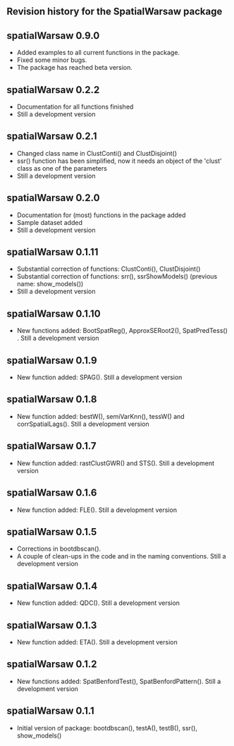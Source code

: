 Revision history for the SpatialWarsaw package
----------------------------------------------

## spatialWarsaw 0.9.0

* Added examples to all current functions in the package.
* Fixed some minor bugs.
* The package has reached beta version.

## spatialWarsaw 0.2.2

* Documentation for all functions finished
* Still a development version

## spatialWarsaw 0.2.1

* Changed class name in ClustConti() and ClustDisjoint()
* ssr() function has been simplified, now it needs an object of the 'clust' class as one of the parameters
* Still a development version

## spatialWarsaw 0.2.0

* Documentation for (most) functions in the package added
* Sample dataset added
* Still a development version

## spatialWarsaw 0.1.11

* Substantial correction of functions: ClustConti(), ClustDisjoint()
* Substantial correction of functions: srr(), ssrShowModels() (previous name: show_models())
* Still a development version

## spatialWarsaw 0.1.10

* New functions added: BootSpatReg(), ApproxSERoot2(), SpatPredTess() . Still a development version

## spatialWarsaw 0.1.9

* New function added: SPAG(). Still a development version

## spatialWarsaw 0.1.8

* New function added: bestW(), semiVarKnn(), tessW() and corrSpatialLags(). Still a development version

## spatialWarsaw 0.1.7

* New function added: rastClustGWR() and STS(). Still a development version

## spatialWarsaw 0.1.6

* New function added: FLE(). Still a development version

## spatialWarsaw 0.1.5

* Corrections in bootdbscan(). 
* A couple of clean-ups in the code and in the naming conventions.  Still a development version

## spatialWarsaw 0.1.4

* New function added: QDC(). Still a development version

## spatialWarsaw 0.1.3

* New function added: ETA(). Still a development version

## spatialWarsaw 0.1.2

* New functions added: SpatBenfordTest(), SpatBenfordPattern(). Still a development version

## spatialWarsaw 0.1.1

* Initial version of package: bootdbscan(), testA(), testB(), ssr(), show_models()
